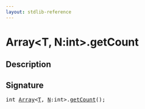 ```yaml
---
layout: stdlib-reference
---
```


# Array\<T, N:int\>\.getCount

## Description





## Signature 

<pre>
<span class="code_keyword">int</span> <a href="../types/array-0/index" class="code_type">Array</a>&lt;<a href="../types/array-0/index#typeparam-T" class="code_type">T</a>, <a href="../types/array-0/index#decl-N" class="code_var">N</a>:<span class="code_keyword">int</span>&gt;.<a href="getcount-3">getCount</a>();

</pre>

